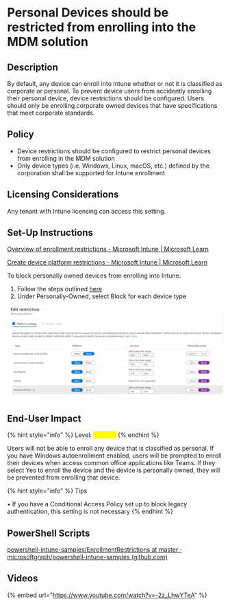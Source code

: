 # Personal Devices should be restricted from enrolling into the MDM solution

## Description

By default, any device can enroll into Intune whether or not it is classified as corporate or personal. To prevent device users from accidently enrolling their personal device, device restrictions should be configured. Users should only be enrolling corporate owned devices that have specifications that meet corporate standards.

## Policy

* Device restrictions should be configured to restrict personal devices from enrolling in the MDM solution
* Only device types (i.e. Windows, Linux, macOS, etc.) defined by the corporation shall be supported for Intune enrollment

## Licensing Considerations

Any tenant with Intune licensing can access this setting.

## Set-Up Instructions

[Overview of enrollment restrictions - Microsoft Intune | Microsoft Learn](https://learn.microsoft.com/en-us/mem/intune/enrollment/enrollment-restrictions-set)

[Create device platform restrictions - Microsoft Intune | Microsoft Learn](https://learn.microsoft.com/en-us/mem/intune/enrollment/create-device-platform-restrictions)

To block personally owned devices from enrolling into Intune:

1. Follow the steps outlined [here](https://learn.microsoft.com/en-us/mem/intune/enrollment/create-device-platform-restrictions)
2. Under Personally-Owned, select Block for each device type

![](../../.gitbook/assets/pic10.png)

## End-User Impact

{% hint style="info" %}
Level: <mark style="color:yellow;">Medium</mark>
{% endhint %}

Users will not be able to enroll any device that is classified as personal. If you have Windows autoenrollment enabled, users will be prompted to enroll their devices when access common office applications like Teams. If they select Yes to enroll the device and the device is personally owned, they will be prevented from enrolling that device.

{% hint style="info" %}
Tips

• If you have a Conditional Access Policy set up to block legacy authentication, this setting is not necessary
{% endhint %}

## PowerShell Scripts

[powershell-intune-samples/EnrollmentRestrictions at master · microsoftgraph/powershell-intune-samples (github.com)](https://github.com/microsoftgraph/powershell-intune-samples/tree/master/EnrollmentRestrictions)

## Videos&#x20;

{% embed url="https://www.youtube.com/watch?v=-2z_LhwYTeA" %}



